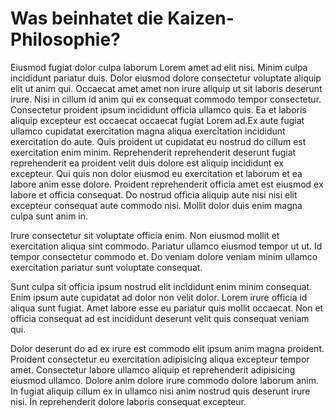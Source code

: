 # Was beinhatet die Kaizen-Philosophie?

Eiusmod fugiat dolor culpa laborum Lorem amet ad elit nisi. Minim culpa incididunt pariatur duis. Dolor eiusmod dolore consectetur voluptate aliquip elit ut anim qui. Occaecat amet amet non irure aliquip ut sit laboris deserunt irure. Nisi in cillum id anim qui ex consequat commodo tempor consectetur. Consectetur proident ipsum incididunt officia ullamco quis. Ea et laboris aliquip excepteur est occaecat occaecat fugiat Lorem ad.Ex aute fugiat ullamco cupidatat exercitation magna aliqua exercitation incididunt exercitation do aute. Quis proident ut cupidatat eu nostrud do cillum est exercitation enim minim. Reprehenderit reprehenderit deserunt fugiat reprehenderit ea proident velit duis dolore est aliquip incididunt ex excepteur. Qui quis non dolor eiusmod eu exercitation et laborum et ea labore anim esse dolore. Proident reprehenderit officia amet est eiusmod ex labore et officia consequat. Do nostrud officia aliquip aute nisi nisi elit excepteur consequat aute commodo nisi. Mollit dolor duis enim magna culpa sunt anim in.

Irure consectetur sit voluptate officia enim. Non eiusmod mollit et exercitation aliqua sint commodo. Pariatur ullamco eiusmod tempor ut ut. Id tempor consectetur commodo et. Do veniam dolore veniam minim ullamco exercitation pariatur sunt voluptate consequat.

Sunt culpa sit officia ipsum nostrud elit incididunt enim minim consequat. Enim ipsum aute cupidatat ad dolor non velit dolor. Lorem irure officia id aliqua sunt fugiat. Amet labore esse eu pariatur quis mollit occaecat. Non et officia consequat ad est incididunt deserunt velit quis consequat veniam qui.

Dolor deserunt do ad ex irure est commodo elit ipsum anim magna proident. Proident consectetur eu exercitation adipisicing aliqua excepteur tempor amet. Consectetur labore ullamco aliquip et reprehenderit adipisicing eiusmod ullamco. Dolore anim dolore irure commodo dolore laborum anim. In fugiat aliquip cillum ex in ullamco nisi anim nostrud quis deserunt irure nisi. In reprehenderit dolore laboris consequat excepteur.